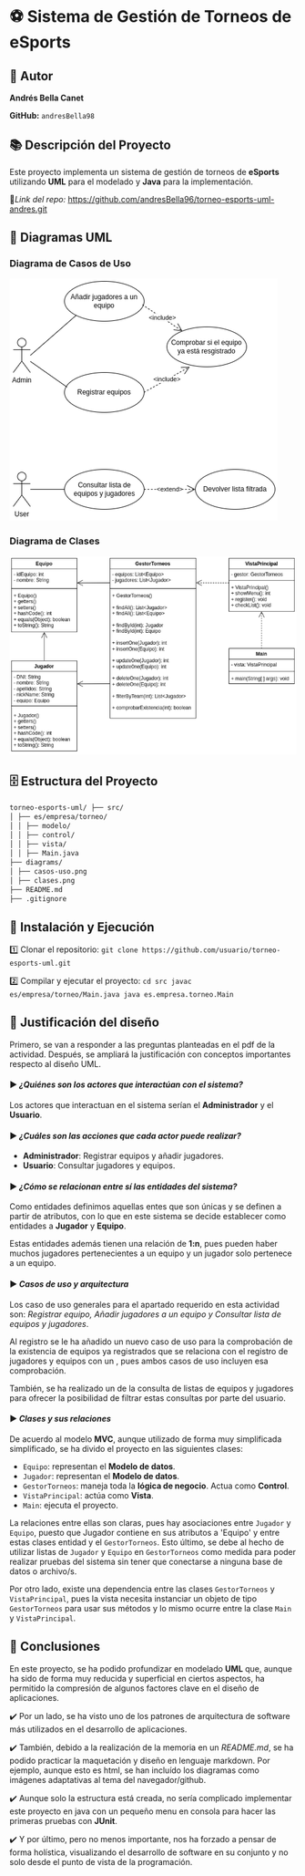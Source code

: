 # ⚽ **Sistema de Gestión de Torneos de eSports**

## 👤 Autor  

**Andrés Bella Canet**  
  
**GitHub:** `andresBella98`

## 📚 Descripción del Proyecto  

Este proyecto implementa un sistema de gestión de torneos de **eSports**
utilizando **UML** para el modelado y **Java** para la implementación.  
  
🔗*Link del repo:* https://github.com/andresBella96/torneo-esports-uml-andres.git

## 🧩 Diagramas UML

### Diagrama de Casos de Uso  

<picture>
  <source srcset="diagrams/theme/casos-uso-dark.png" media="(prefers-color-scheme: dark)">
  <source srcset="diagrams/casos-uso.png" media="(prefers-color-scheme: light)">
  <img src="diagrams/casos-uso.png" alt="Diagrama de casos de uso">
</picture>

### Diagrama de Clases  
  
<picture>
  <source srcset="diagrams/theme/clases-dark.png" media="(prefers-color-scheme: dark)">
  <source srcset="diagrams/clases.png" media="(prefers-color-scheme: light)">
  <img src="diagrams/clases.png" alt="Diagrama de clases">
</picture>

## 🗄️ Estructura del Proyecto  

```
torneo-esports-uml/ ├── src/
│ ├── es/empresa/torneo/
│ │ ├── modelo/
│ │ ├── control/
│ │ ├── vista/
│ │ ├── Main.java
├── diagrams/
│ ├── casos-uso.png
│ ├── clases.png
├── README.md
├── .gitignore
```
## 🔧 Instalación y Ejecución

1️⃣ Clonar el repositorio:
`git clone https://github.com/usuario/torneo-esports-uml.git`  
  
2️⃣ Compilar y ejecutar el proyecto:
`cd src javac es/empresa/torneo/Main.java java es.empresa.torneo.Main`

## 📝 Justificación del diseño
Primero, se van a responder a las preguntas planteadas en el pdf de la actividad. Después, se ampliará la justificación con 
conceptos importantes respecto al diseño UML.  

#### ▶️ *¿Quiénes son los actores que interactúan con el sistema?*  
  
Los actores que interactuan en el sistema serían el **Administrador** y el **Usuario**.  

#### ▶️ *¿Cuáles son las acciones que cada actor puede realizar?*  
  
- **Administrador**: Registrar equipos y añadir jugadores.  
- **Usuario**: Consultar jugadores y equipos.  

#### ▶️ *¿Cómo se relacionan entre sí las entidades del sistema?*  
  
Como entidades definimos aquellas entes que son únicas y se definen a partir de atributos, 
con lo que en este sistema se decide establecer como entidades a **Jugador** y **Equipo**.  
  
Estas entidades además tienen una relación de **1:n**, pues pueden haber muchos jugadores pertenecientes
a un equipo y un jugador solo pertenece a un equipo.

#### ▶️ *Casos de uso y arquitectura*
Los caso de uso generales para el apartado requerido en esta actividad son: *Registrar equipo, Añadir jugadores a un equipo y Consultar lista de equipos y jugadores*.  
  
Al registro se le ha añadido un nuevo caso de uso para la comprobación de la existencia de equipos ya registrados que se relaciona con el registro de jugadores y equipos con un <include>, pues
ambos casos de uso incluyen esa comprobación.  
  
También, se ha realizado un <extend> de la consulta de listas de equipos y jugadores para ofrecer la posibilidad de filtrar estas consultas por parte del usuario. 

#### ▶️ *Clases y sus relaciones*  
  
De acuerdo al modelo **MVC**, aunque utilizado de forma muy simplificada simplificado, se ha divido el proyecto en las siguientes clases:  
  
- `Equipo`: representan el **Modelo de datos**. 
- `Jugador`: representan el **Modelo de datos**.
- `GestorTorneos`: maneja toda la **lógica de negocio**. Actua como **Control**.
- `VistaPrincipal`: actúa como **Vista**.
- `Main`: ejecuta el proyecto. 
  
La relaciones entre ellas son claras, pues hay asociaciones entre `Jugador` y `Equipo`, puesto que Jugador contiene en sus atributos a 'Equipo' y entre estas clases entidad y el `GestorTorneos`. Esto último, se debe al hecho de utilizar listas de `Jugador` y `Equipo` en `GestorTorneos` como medida para poder realizar pruebas del sistema sin tener que conectarse a ninguna base de datos o archivo/s.  
  
Por otro lado, existe una dependencia entre las clases `GestorTorneos` y `VistaPrincipal`, pues la vista necesita instanciar un objeto de tipo `GestorTorneos` para usar sus métodos y lo mismo ocurre entre la clase `Main` y `VistaPrincipal`.

## 🏁 Conclusiones
En este proyecto, se ha podido profundizar en modelado **UML** que, aunque ha sido de forma muy reducida y superficial en ciertos aspectos, ha permitido la compresión de algunos factores clave en el diseño de aplicaciones.  
  
✔️ Por un lado, se ha visto uno de los patrones de arquitectura de software más utilizados en el desarrollo de aplicaciones.  
  
✔️ También, debido a la realización de la memoria en un *README.md*, se ha podido practicar la maquetación y diseño en lenguaje markdown. Por ejemplo, aunque esto es html, se han incluído los diagramas como imágenes adaptativas al tema del navegador/github. 
  
✔️ Aunque solo la estructura está creada, no sería complicado implementar este proyecto en java con un pequeño menu en consola para hacer las primeras pruebas con **JUnit**.  
  
✔️ Y por último, pero no menos importante, nos ha forzado a pensar de forma holística, visualizando el desarrollo de software en su conjunto y no solo desde el punto de vista de la programación.

